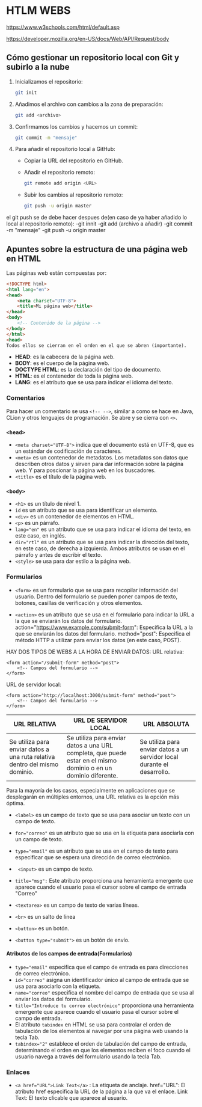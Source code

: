 # HTLM  WEBS 

https://www.w3schools.com/html/default.asp

https://developer.mozilla.org/en-US/docs/Web/API/Request/body

## Cómo gestionar un repositorio local con Git y subirlo a la nube

1. Inicializamos el repositorio:
    ```bash
    git init
    ```

2. Añadimos el archivo con cambios a la zona de preparación:
    ```bash
    git add <archivo>
    ```

3. Confirmamos los cambios y hacemos un commit:
    ```bash
    git commit -m "mensaje"
    ```

4. Para añadir el repositorio local a GitHub:
    - Copiar la URL del repositorio en GitHub.
    - Añadir el repositorio remoto:
        ```bash
        git remote add origin <URL>
        ```
   
    - Subir los cambios al repositorio remoto:
        ```bash
        git push -u origin master
        ```
el git push se de debe hacer despues de(en caso de ya haber añadido lo local al repositorio remoto):
-git innit
-git add (archivo a añadir)
-git commit -m "mensaje"
-git push -u origin master


## Apuntes sobre la estructura de una página web en HTML

Las páginas web están compuestas por:

```html
<!DOCTYPE html>
<html lang="en">
<head>
    <meta charset="UTF-8">
    <title>Mi página web</title>
</head>
<body>
    <!-- Contenido de la página -->
</body>
</html>
<head>
Todos ellos se cierran en el orden en el que se abren (importante).
```

- **HEAD**: es la cabecera de la página web.
- **BODY**: es el cuerpo de la página web.
- **DOCTYPE HTML**: es la declaración del tipo de documento.
- **HTML**: es el contenedor de toda la página web.
- **LANG**: es el atributo que se usa para indicar el idioma del texto.

### Comentarios

Para hacer un comentario se usa `<!-- -->`, similar a como se hace en Java, CLion y otros lenguajes de programación. Se abre y se cierra con `<>`.


### `<head>`

- `<meta charset="UTF-8">` indica que el documento está en UTF-8, que es un estándar de codificación de caracteres.
- `<meta>` es un contenedor de metadatos. Los metadatos son datos que describen otros datos y sirven para dar información sobre la página web. Y para poscionar la página web en los buscadores.
- `<title>` es el título de la página web.




### `<body>`

- `<h1>` es un título de nivel 1.
- `id` es un atributo que se usa para identificar un elemento.
- `<div>` es un contenedor de elementos en HTML.
- `<p>` es un párrafo.
- `lang="en"` es un atributo que se usa para indicar el idioma del texto, en este caso, en inglés.
- `dir="rtl"` es un atributo que se usa para indicar la dirección del texto, en este caso, de derecha a izquierda. Ambos atributos se usan en el párrafo y antes de escribir el texto.
- `<style>` se usa para dar estilo a la página web.


### Formularios
- `<form>` es un formulario que se usa para recopilar información del usuario. Dentro del formulario se pueden poner campos de texto, botones, casillas de verificación y otros elementos.

-  `<action>` es un atributo que se usa en el formulario para indicar la URL a la que se enviarán los datos del formulario.
   action="https://www.example.com/submit-form": Especifica la URL a la que se enviarán los datos del formulario.
   method="post": Especifica el método HTTP a utilizar para enviar los datos (en este caso, POST).

HAY DOS TIPOS DE WEBS A LA HORA DE ENVIAR DATOS:
URL relativa:
```
<form action="/submit-form" method="post">
    <!-- Campos del formulario -->
</form>
```

URL de servidor local:

```
<form action="http://localhost:3000/submit-form" method="post">
    <!-- Campos del formulario -->
</form>
```

| URL RELATIVA  | URL DE SERVIDOR LOCAL | URL ABSOLUTA  |
|---------------|-----------------------|---------------|
| Se utiliza para enviar datos a una ruta relativa dentro del mismo dominio. | Se utiliza para enviar datos a una URL completa, que puede estar en el mismo dominio o en un dominio diferente.        | Se utiliza para enviar datos a un servidor local durante el desarrollo.  |
Para la mayoría de los casos, especialmente en aplicaciones que se desplegarán en múltiples entornos, una URL relativa es la opción más óptima.


- `<label>` es un campo de texto que se usa para asociar un texto con un campo de texto.

- `for="correo"` es un atributo que se usa en la etiqueta para asociarla con un campo de texto.

- `type="email"` es un atributo que se usa en el campo de texto para especificar que se espera una dirección de correo electrónico.
- ` <input>` es un campo de texto.

- `title="msg":` Este atributo proporciona una herramienta emergente que aparece 
cuando el usuario pasa el cursor sobre el campo de entrada "Correo"

- `<textarea>` es un campo de texto de varias líneas.

- `<br>` es un salto de línea

- `<button>` es un botón.

- `<button type="submit">` es un botón de envío.

#### Atributos de los campos de entrada(Formularios)

- `type="email"` especifica que el campo de entrada es para direcciones de correo electrónico.
- `id="correo"` asigna un identificador único al campo de entrada que se usa para asociarlo con la etiqueta.
- `name="correo"` especifica el nombre del campo de entrada que se usa al enviar los datos del formulario.
- `title="Introduce tu correo electrónico"` proporciona una herramienta emergente que aparece cuando el usuario pasa el cursor sobre el campo de entrada.
- El atributo `tabindex` en HTML se usa para controlar el orden de tabulación de los elementos al navegar por una página web usando la tecla Tab.
- `tabindex="2"` establece el orden de tabulación del campo de entrada, determinando el orden en que los elementos reciben el foco cuando el usuario navega a través del formulario usando la tecla Tab.


### Enlaces
- `<a href="URL">Link Text</a>`
<a>: La etiqueta de anclaje.
href="URL": El atributo href especifica la URL de la página a la que va el enlace.
Link Text: El texto clicable que aparece al usuario.



